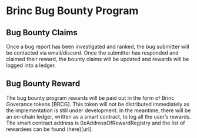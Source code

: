 # Brinc Bug Bounty Program


## Bug Bounty Claims
Once a bug report has been investigated and ranked, the bug submitter will be contacted via email/discord. Once the submitter has responded and claimed their reward, the bounty claims will be updated and rewards will be logged into a ledger.

## Bug Bounty Reward
The bug bounty program rewards will be paid out in the form of Brinc Goverance tokens [BRCG]. This token will not be distributed immediately as the implementation is still under development.
In the meantime, there will be an on-chain ledger, written as a smart contract, to log all the user’s rewards. 
The smart contract address is 0xAddressOfRewardRegistry and the list of rewardees can be found (here)[url].
